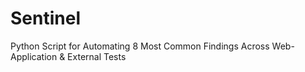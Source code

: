 # Sentinel
Python Script for Automating 8 Most Common Findings Across Web-Application &amp; External Tests
